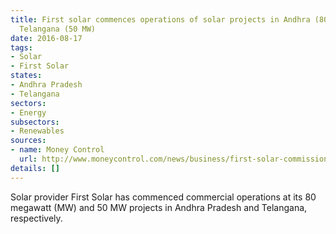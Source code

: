 ```yaml
---
title: First solar commences operations of solar projects in Andhra (80 MW) and in
  Telangana (50 MW)
date: 2016-08-17
tags:
- Solar
- First Solar
states:
- Andhra Pradesh
- Telangana
sectors:
- Energy
subsectors:
- Renewables
sources:
- name: Money Control
  url: http://www.moneycontrol.com/news/business/first-solar-commissions-130-mw-projectsandhratelangana_7249021.html
details: []
---
```


Solar provider First Solar has commenced commercial operations at its 80 megawatt (MW) and 50 MW projects in Andhra Pradesh and Telangana, respectively.
